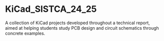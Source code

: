# KiCad_SISTCA_24_25
A collection of KiCad projects developed throughout a technical report, aimed at helping students study PCB design and circuit schematics through concrete examples.
